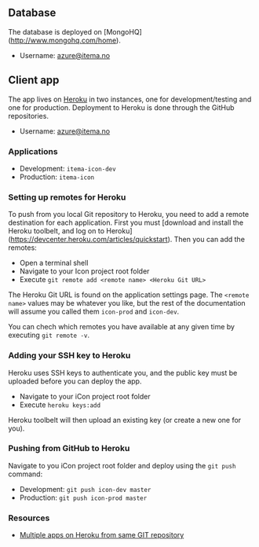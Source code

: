 ## Database

The database is deployed on [MongoHQ] (http://www.mongohq.com/home).
- Username: azure@itema.no

## Client app 

The app lives on [Heroku](https://id.heroku.com/login) in two instances, one for development/testing and one for production. Deployment to Heroku is done through the GitHub repositories. 

- Username: azure@itema.no

### Applications

- Development: `itema-icon-dev`
- Production: `itema-icon`

### Setting up remotes for Heroku

To push from you local Git repository to Heroku, you need to add a remote destination for each application. First you must [download and install the Heroku toolbelt, and log on to Heroku] (https://devcenter.heroku.com/articles/quickstart). Then you can add the remotes:

- Open a terminal shell
- Navigate to your Icon project root folder
- Execute `git remote add <remote name> <Heroku Git URL>`
 
The Heroku Git URL is found on the application settings page. The `<remote name>` values may be whatever you like, but the rest of the documentation will assume you called them `icon-prod` and `icon-dev`.

You can chech which remotes you have available at any given time by executing `git remote -v`.

### Adding your SSH key to Heroku

Heroku uses SSH keys to authenticate you, and the public key must be uploaded before you can deploy the app. 

- Navigate to your iCon project root folder
- Execute `heroku keys:add`

Heroku toolbelt will then upload an existing key (or create a new one for you). 

### Pushing from GitHub to Heroku

Navigate to you iCon project root folder and deploy using the `git push` command:

- Development: `git push icon-dev master`
- Production: `git push icon-prod master`

### Resources

- [Multiple apps on Heroku from same GIT repository](http://tanyanam.com/technology/multiple-apps-on-heroku-from-the-same-git-repository)